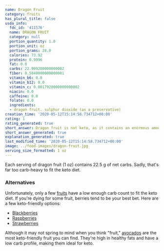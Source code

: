 ```yaml
---
name: Dragon Fruit
category: fruits
has_plural_title: false
usda_info:
  fdc_id: '411576'
  name: DRAGON FRUIT
  category: null
  portion_quantity: 1.0
  portion_unit: oz
  portion_grams: 28.0
  calories: 73.92
  protein: 0.9996
  fat: 0.0
  carbs: 22.999200000000002
  fiber: 0.5040000000000001
  vitamin_b6: 0.0
  vitamin_b12: 0.0
  vitamin_c: 0.0017920000000000002
  niacin: 0.0
  caffeine: 0.0
  folate: 0.0
  ingredients:
  - dragon fruit. sulphur dioxide (as a preservative)
creation_time: '2020-05-12T15:14:58.734712+00:00'
rating: 1
rating_generated: true
short_answer: Dragon fruit is not keto, as it contains an enormous amount of carbs.
short_answer_generated: true
explanation_generated: true
last_modified_time: '2020-05-12T15:14:58.734712+00:00'
image: ../food-images/dragon-fruit.jpg
serving_size_formatted: 1 oz
---
```

Each serving of dragon fruit (1 oz) contains 22.5 g of net carbs. Sadly, that's far too carb-heavy to fit the keto diet.

### Alternatives

Unfortunately, only a few [fruits](/category/fruits) have a low enough carb count to fit the keto diet. If you're dying for some fruit, berries tend to be your best bet. Here are a few keto-friendly options:

- [Blackberries](/blackberries)
- [Raspberries](/raspberries)
- [Strawberries](/strawberries)

Although it may not spring to mind when you think "fruit," [avocados](/avocados) are the most keto-friendly fruit you can find. They're high in healthy fats and have a low carb profile, making them ideal for keto.
